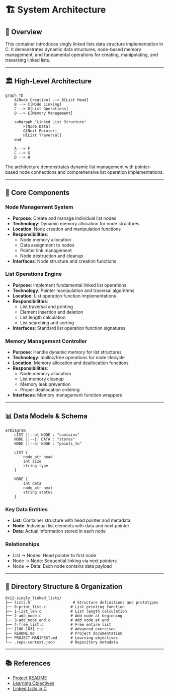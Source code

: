 # 🏗️ System Architecture

## 📖 Overview
This container introduces singly linked lists data structure implementation in C. It demonstrates dynamic data structures, node-based memory management, and fundamental operations for creating, manipulating, and traversing linked lists.

---

## 🏛️ High-Level Architecture

```mermaid
graph TD
    A[Node Creation] --> B[List Head]
    B --> C[Node Linking]
    C --> D[List Operations]
    D --> E[Memory Management]
    
    subgraph "Linked List Structure"
        F[Node Data]
        G[Next Pointer]
        H[List Traversal]
    end
    
    A --> F
    C --> G
    D --> H
```

The architecture demonstrates dynamic list management with pointer-based node connections and comprehensive list operation implementations.

---

## 🧩 Core Components

### Node Management System
- **Purpose**: Create and manage individual list nodes
- **Technology**: Dynamic memory allocation for node structures
- **Location**: Node creation and manipulation functions
- **Responsibilities**:
  - Node memory allocation
  - Data assignment to nodes
  - Pointer link management
  - Node destruction and cleanup
- **Interfaces**: Node structure and creation functions

### List Operations Engine
- **Purpose**: Implement fundamental linked list operations
- **Technology**: Pointer manipulation and traversal algorithms
- **Location**: List operation function implementations
- **Responsibilities**:
  - List traversal and printing
  - Element insertion and deletion
  - List length calculation
  - List searching and sorting
- **Interfaces**: Standard list operation function signatures

### Memory Management Controller
- **Purpose**: Handle dynamic memory for list structures
- **Technology**: malloc/free operations for node lifecycle
- **Location**: Memory allocation and deallocation functions
- **Responsibilities**:
  - Node memory allocation
  - List memory cleanup
  - Memory leak prevention
  - Proper deallocation ordering
- **Interfaces**: Memory management function wrappers

---

## 📊 Data Models & Schema

```mermaid
erDiagram
    LIST ||--o{ NODE : "contains"
    NODE ||--|| DATA : "stores"
    NODE ||--o| NODE : "points_to"
    
    LIST {
        node_ptr head
        int size
        string type
    }
    
    NODE {
        int data
        node_ptr next
        string status
    }
```

### Key Data Entities
- **List**: Container structure with head pointer and metadata
- **Node**: Individual list elements with data and next pointer
- **Data**: Actual information stored in each node

### Relationships
- List → Nodes: Head pointer to first node
- Node → Node: Sequential linking via next pointers
- Node → Data: Each node contains data payload

---

## 📁 Directory Structure & Organization

```
0x12-singly_linked_lists/
├── lists.h                   # Structure definitions and prototypes
├── 0-print_list.c           # List printing function
├── 1-list_len.c             # List length calculation
├── 2-add_node.c             # Add node at beginning
├── 3-add_node_end.c         # Add node at end
├── 4-free_list.c            # Free entire list
├── [100-103]-*.c            # Advanced exercises
├── README.md                # Project documentation
├── PROJECT-MANIFEST.md      # Learning objectives
└── .repo-context.json       # Repository metadata
```

---

## 📚 References
- [Project README](README.md)
- [Learning Objectives](PROJECT-MANIFEST.md)
- [Linked Lists in C](https://en.wikipedia.org/wiki/Linked_list)
